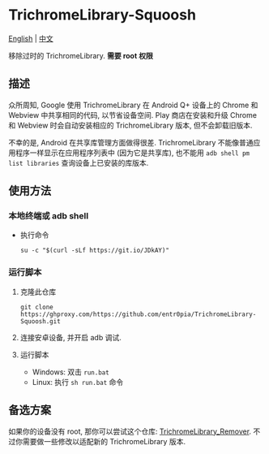 # TrichromeLibrary-Squoosh

[English](https://github.com/entr0pia/TrichromeLibrary-Squoosh#readme) | [中文](https://github.com/entr0pia/TrichromeLibrary-Squoosh/blob/master/README_ZH.md)

移除过时的 TrichromeLibrary. **需要 root 权限**

## 描述

众所周知, Google 使用 TrichromeLibrary 在 Android Q+ 设备上的 Chrome 和 Webview 中共享相同的代码, 以节省设备空间. Play 商店在安装和升级 Chrome 和 Webview 时会自动安装相应的 TrichromeLibrary 版本, 但不会卸载旧版本. 

不幸的是, Android 在共享库管理方面做得很差. TrichromeLibrary 不能像普通应用程序一样显示在应用程序列表中 (因为它是共享库), 也不能用 ```adb shell pm list libraries``` 查询设备上已安装的库版本.

## 使用方法

### 本地终端或 adb shell

- 执行命令

    ```shell
    su -c "$(curl -sLf https://git.io/JDkAY)"
    ```

### 运行脚本

1. 克隆此仓库

    ```shell
    git clone https://ghproxy.com/https://github.com/entr0pia/TrichromeLibrary-Squoosh.git
    ```

2. 连接安卓设备, 并开启 adb 调试.
3. 运行脚本

    - Windows: 双击 ```run.bat```
    - Linux: 执行 ```sh run.bat``` 命令

## 备选方案

如果你的设备没有 root, 那你可以尝试这个仓库: [TrichromeLibrary_Remover](https://github.com/Undefined-User/TrichromeLibrary_Remover). 不过你需要做一些修改以适配新的 TrichromeLibrary 版本.